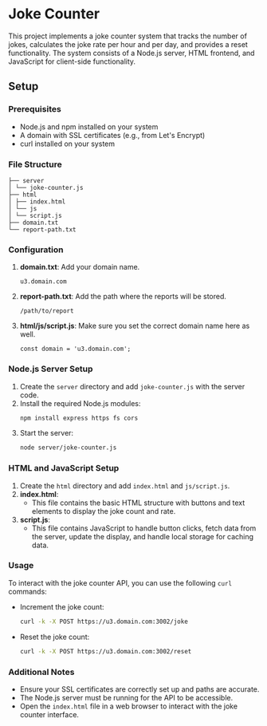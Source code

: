 # Joke Counter

This project implements a joke counter system that tracks the number of jokes, calculates the joke rate per hour and per day, and provides a reset functionality. The system consists of a Node.js server, HTML frontend, and JavaScript for client-side functionality.

## Setup

### Prerequisites

- Node.js and npm installed on your system
- A domain with SSL certificates (e.g., from Let's Encrypt)
- curl installed on your system

### File Structure

```
├── server
│ └── joke-counter.js
├── html
│ ├── index.html
│ └── js
│ └── script.js
├── domain.txt
└── report-path.txt
```

### Configuration

1. **domain.txt**: Add your domain name.
    ```
    u3.domain.com
    ```

2. **report-path.txt**: Add the path where the reports will be stored.
    ```
    /path/to/report
    ```
3. **html/js/script.js**: Make sure you set the correct domain name here as well.
    ```
    const domain = 'u3.domain.com';
    ```

### Node.js Server Setup

1. Create the `server` directory and add `joke-counter.js` with the server code.
2. Install the required Node.js modules:
    ```sh
    npm install express https fs cors
    ```
3. Start the server:
    ```sh
    node server/joke-counter.js
    ```

### HTML and JavaScript Setup

1. Create the `html` directory and add `index.html` and `js/script.js`.
2. **index.html**:
   - This file contains the basic HTML structure with buttons and text elements to display the joke count and rate.
3. **script.js**:
   - This file contains JavaScript to handle button clicks, fetch data from the server, update the display, and handle local storage for caching data.

### Usage

To interact with the joke counter API, you can use the following `curl` commands:

- Increment the joke count:
    ```sh
    curl -k -X POST https://u3.domain.com:3002/joke
    ```

- Reset the joke count:
    ```sh
    curl -k -X POST https://u3.domain.com:3002/reset
    ```

### Additional Notes

- Ensure your SSL certificates are correctly set up and paths are accurate.
- The Node.js server must be running for the API to be accessible.
- Open the `index.html` file in a web browser to interact with the joke counter interface.
